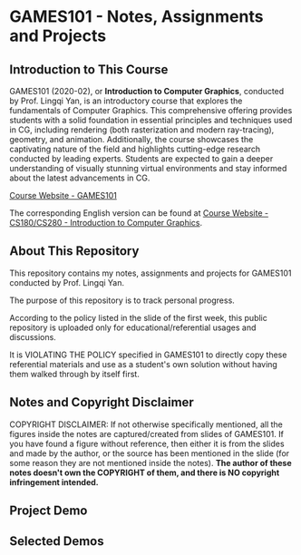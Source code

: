# GAMES101 - Notes, Assignments and Projects

## Introduction to This Course

GAMES101 (2020-02), or **Introduction to Computer Graphics**, conducted by Prof. Lingqi Yan, is an introductory course that explores the fundamentals of Computer Graphics. This comprehensive offering provides students with a solid foundation in essential principles and techniques used in CG, including rendering (both rasterization and modern ray-tracing), geometry, and animation. Additionally, the course showcases the captivating nature of the field and highlights cutting-edge research conducted by leading experts. Students are expected to gain a deeper understanding of visually stunning virtual environments and stay informed about the latest advancements in CG.

[Course Website - GAMES101](https://sites.cs.ucsb.edu/~lingqi/teaching/games101.html)

The corresponding English version can be found at [Course Website - CS180/CS280 - Introduction to Computer Graphics](https://sites.cs.ucsb.edu/~lingqi/teaching/cs180.html).

## About This Repository

This repository contains my notes, assignments and projects for GAMES101 conducted by Prof. Lingqi Yan. 

The purpose of this repository is to track personal progress.

According to the policy listed in the slide of the first week, this public repository is uploaded only for educational/referential usages and discussions.

It is VIOLATING THE POLICY specified in GAMES101 to directly copy these referential materials and use as a student's own solution without having them walked through by itself first. 

## Notes and Copyright Disclaimer

COPYRIGHT DISCLAIMER: If not otherwise specifically mentioned, all the figures inside the notes are captured/created from slides of GAMES101. If you have found a figure without reference, then either it is from the slides and made by the author, or the source has been mentioned in the slide (for some reason they are not mentioned inside the notes). **The author of these notes doesn't own the COPYRIGHT of them, and there is NO copyright infringement intended.**

## Project Demo

## Selected Demos

